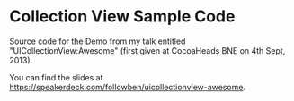 Collection View Sample Code
=======================

Source code for the Demo from my talk entitled "UICollectionView:Awesome" (first given at CocoaHeads BNE on 4th Sept, 2013).

You can find the slides at https://speakerdeck.com/followben/uicollectionview-awesome.
